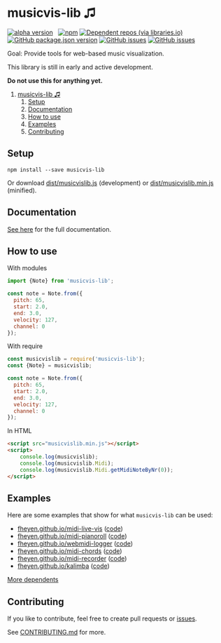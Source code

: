 # musicvis-lib &#9835;

[![alpha version](https://img.shields.io/badge/-alpha%20version-orange)](https://github.com/fheyen/musicvis-lib)
&nbsp;
[![npm](https://img.shields.io/npm/v/musicvis-lib)](https://www.npmjs.com/package/musicvis-lib)
[![Dependent repos (via libraries.io)](https://img.shields.io/librariesio/dependent-repos/npm/musicvis-lib)](https://www.npmjs.com/package/musicvis-lib?activeTab=dependents)
&nbsp;
[![GitHub package.json version](https://img.shields.io/github/package-json/v/fheyen/musicvis-lib?label=GitHub)](https://github.com/fheyen/musicvis-lib)
[![GitHub issues](https://img.shields.io/github/issues-raw/fheyen/musicvis-lib)](https://github.com/fheyen/musicvis-lib/issues)
[![GitHub issues](https://img.shields.io/github/contributors/fheyen/musicvis-lib?color=%234dc71f)](https://github.com/fheyen/musicvis-lib/graphs/contributors)


Goal: Provide tools for web-based music visualization.

This library is still in early and active development.

**Do not use this for anything yet.**

1. [musicvis-lib &#9835;](#musicvis-lib-)
   1. [Setup](#setup)
   2. [Documentation](#documentation)
   3. [How to use](#how-to-use)
   4. [Examples](#examples)
   5. [Contributing](#contributing)

## Setup

`npm install --save musicvis-lib`

Or download [dist/musicvislib.js](https://raw.githubusercontent.com/fheyen/musicvis-lib/main/dist/musicvislib.js) (development) or [dist/musicvislib.min.js](https://raw.githubusercontent.com/fheyen/musicvis-lib/main/dist/musicvislib.min.js) (minified).

## Documentation

[See here](https://fheyen.github.io/musicvis-lib/) for the full documentation.

## How to use

With modules
```javascript
import {Note} from 'musicvis-lib';

const note = Note.from({
  pitch: 65,
  start: 2.0,
  end: 3.0,
  velocity: 127,
  channel: 0
});
```

With require
```javascript
const musicvislib = require('musicvis-lib');
const {Note} = musicvislib;

const note = Note.from({
  pitch: 65,
  start: 2.0,
  end: 3.0,
  velocity: 127,
  channel: 0
});
```

In HTML
```html
<script src="musicvislib.min.js"></script>
<script>
    console.log(musicvislib);
    console.log(musicvislib.Midi);
    console.log(musicvislib.Midi.getMidiNoteByNr(0));
</script>
```

## Examples

Here are some examples that show for what `musicvis-lib` can be used:

- [fheyen.github.io/midi-live-vis](https://fheyen.github.io/midi-live-vis/) ([code](https://github.com/fheyen/midi-live-vis))
- [fheyen.github.io/midi-pianoroll](https://fheyen.github.io/midi-pianoroll/) ([code](https://github.com/fheyen/midi-pianoroll))
- [fheyen.github.io/webmidi-logger](https://fheyen.github.io/webmidi-logger/) ([code](https://github.com/fheyen/webmidi-logger))
- [fheyen.github.io/midi-chords](https://fheyen.github.io/midi-chords/) ([code](https://github.com/fheyen/midi-chords))
- [fheyen.github.io/midi-recorder](https://fheyen.github.io/midi-recorder/) ([code](https://github.com/fheyen/midi-recorder))
- [fheyen.github.io/kalimba](https://fheyen.github.io/kalimba/) ([code](https://github.com/fheyen/kalimba))

[More dependents](https://github.com/fheyen/musicvis-lib/network/dependents)

## Contributing

If you like to contribute, feel free to create pull requests or [issues](https://github.com/fheyen/musicvis-lib/issues).

See [CONTRIBUTING.md](./CONTRIBUTING.md) for more.
